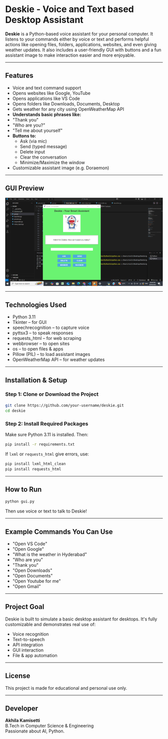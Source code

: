 
#  Deskie - Voice and Text based Desktop Assistant

**Deskie** is a Python-based voice assistant for your personal computer. It listens to your commands  either by voice or text  and performs helpful actions like opening files, folders, applications, websites, and even giving weather updates. It also includes a user-friendly GUI with buttons and a fun assistant image to make interaction easier and more enjoyable.

---

##  Features

-  Voice and  text command support
-  Opens websites like Google, YouTube
-  Opens applications like VS Code
-  Opens folders like Downloads, Documents, Desktop
-  Gets weather for any city using OpenWeatherMap API
-  **Understands basic phrases like:**
  - "Thank you"
  - "Who are you?"
  - "Tell me about yourself"
- **Buttons to:**
  - Ask (via mic)
  - Send (typed message)
  - Delete input
  - Clear the conversation
  - Minimize/Maximize the window
-  Customizable assistant image (e.g. Doraemon)

---

##  GUI Preview

![Deskie GUI](Deskie.png)

---

##  Technologies Used

- Python 3.11
- Tkinter – for GUI
- speechrecognition – to capture voice
- pyttsx3 – to speak responses
- requests_html – for web scraping
- webbrowser – to open sites
- os – to open files & apps
- Pillow (PIL) – to load assistant images
- OpenWeatherMap API – for weather updates

---

##  Installation & Setup

###  Step 1: Clone or Download the Project

```bash
git clone https://github.com/your-username/deskie.git
cd deskie
```

###  Step 2: Install Required Packages

Make sure Python 3.11 is installed. Then:

```bash
pip install -r requirements.txt
```

If `lxml` or `requests_html` give errors, use:

```bash
pip install lxml_html_clean
pip install requests_html
```

---

##  How to Run

```bash
python gui.py
```

Then use voice or text to talk to Deskie!

---

##  Example Commands You Can Use

- "Open VS Code"
- "Open Google"
- "What is the weather in Hyderabad"
- "Who are you"
- "Thank you"
- "Open Downloads"
- "Open Documents"
- "Open Youtube for me"
- "Open Gmail"

---

##  Project Goal

Deskie is built to simulate a basic desktop assistant for desktops. It's fully customizable and demonstrates real use of:
- Voice recognition
- Text-to-speech
- API integration
- GUI interaction
- File & app automation

---

##  License

This project is made for educational and personal use only.  

---

##  Developer

**Akhila Kamisetti**  
B.Tech in Computer Science & Engineering  
Passionate about AI, Python.
